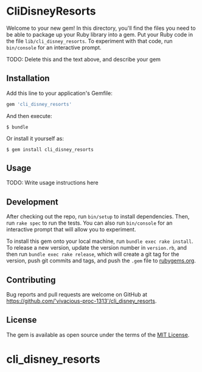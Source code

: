 # CliDisneyResorts

Welcome to your new gem! In this directory, you'll find the files you need to be able to package up your Ruby library into a gem. Put your Ruby code in the file `lib/cli_disney_resorts`. To experiment with that code, run `bin/console` for an interactive prompt.

TODO: Delete this and the text above, and describe your gem

## Installation

Add this line to your application's Gemfile:

```ruby
gem 'cli_disney_resorts'
```

And then execute:

    $ bundle

Or install it yourself as:

    $ gem install cli_disney_resorts

## Usage

TODO: Write usage instructions here

## Development

After checking out the repo, run `bin/setup` to install dependencies. Then, run `rake spec` to run the tests. You can also run `bin/console` for an interactive prompt that will allow you to experiment.

To install this gem onto your local machine, run `bundle exec rake install`. To release a new version, update the version number in `version.rb`, and then run `bundle exec rake release`, which will create a git tag for the version, push git commits and tags, and push the `.gem` file to [rubygems.org](https://rubygems.org).

## Contributing

Bug reports and pull requests are welcome on GitHub at https://github.com/'vivacious-proc-1313'/cli_disney_resorts.

## License

The gem is available as open source under the terms of the [MIT License](https://opensource.org/licenses/MIT).
# cli_disney_resorts
